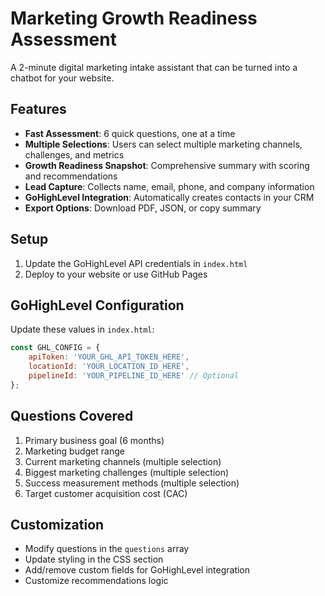 # Marketing Growth Readiness Assessment

A 2-minute digital marketing intake assistant that can be turned into a chatbot for your website.

## Features

- **Fast Assessment**: 6 quick questions, one at a time
- **Multiple Selections**: Users can select multiple marketing channels, challenges, and metrics
- **Growth Readiness Snapshot**: Comprehensive summary with scoring and recommendations
- **Lead Capture**: Collects name, email, phone, and company information
- **GoHighLevel Integration**: Automatically creates contacts in your CRM
- **Export Options**: Download PDF, JSON, or copy summary

## Setup

1. Update the GoHighLevel API credentials in `index.html`
2. Deploy to your website or use GitHub Pages

## GoHighLevel Configuration

Update these values in `index.html`:

```javascript
const GHL_CONFIG = {
    apiToken: 'YOUR_GHL_API_TOKEN_HERE',
    locationId: 'YOUR_LOCATION_ID_HERE',
    pipelineId: 'YOUR_PIPELINE_ID_HERE' // Optional
};
```

## Questions Covered

1. Primary business goal (6 months)
2. Marketing budget range
3. Current marketing channels (multiple selection)
4. Biggest marketing challenges (multiple selection)
5. Success measurement methods (multiple selection)
6. Target customer acquisition cost (CAC)

## Customization

- Modify questions in the `questions` array
- Update styling in the CSS section
- Add/remove custom fields for GoHighLevel integration
- Customize recommendations logic

